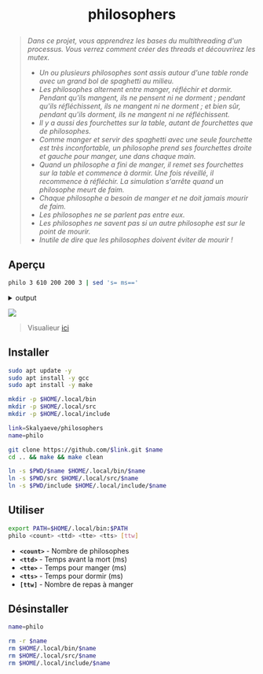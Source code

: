 # <p align="center">philosophers</p>
> *Dans ce projet, vous apprendrez les bases du multithreading d'un processus. Vous verrez comment créer des threads et découvrirez les mutex.*
>
> - *Un ou plusieurs philosophes sont assis autour d'une table ronde avec un grand bol de spaghetti au milieu.*
> - *Les philosophes alternent entre manger, réfléchir et dormir. Pendant qu'ils mangent, ils ne pensent ni ne dorment ; pendant qu'ils réfléchissent, ils ne mangent ni ne dorment ; et bien sûr, pendant qu'ils dorment, ils ne mangent ni ne réfléchissent.*
> - *Il y a aussi des fourchettes sur la table, autant de fourchettes que de philosophes.*
> - *Comme manger et servir des spaghetti avec une seule fourchette est très inconfortable, un philosophe prend ses fourchettes droite et gauche pour manger, une dans chaque main.*
> - *Quand un philosophe a fini de manger, il remet ses fourchettes sur la table et commence à dormir. Une fois réveillé, il recommence à réfléchir. La simulation s'arrête quand un philosophe meurt de faim.*
> - *Chaque philosophe a besoin de manger et ne doit jamais mourir de faim.*
> - *Les philosophes ne se parlent pas entre eux.*
> - *Les philosophes ne savent pas si un autre philosophe est sur le point de mourir.*
> - *Inutile de dire que les philosophes doivent éviter de mourir !*

## Aperçu
```bash
philo 3 610 200 200 3 | sed 's= ms=='
```
<details><summary>output</summary>
  
```c
0 1 is thinking
0 2 is thinking
0 3 is thinking
1 1 has taken a fork
1 1 has taken a fork
2 1 is eating
202 3 has taken a fork
202 3 has taken a fork
202 1 is sleeping
203 3 is eating
402 1 is thinking
403 3 is sleeping
403 2 has taken a fork
403 2 has taken a fork
404 2 is eating
603 3 is thinking
604 2 is sleeping
604 1 has taken a fork
604 1 has taken a fork
605 1 is eating
804 2 is thinking
805 1 is sleeping
806 3 has taken a fork
806 3 has taken a fork
807 3 is eating
1005 1 is thinking
1007 2 has taken a fork
1007 2 has taken a fork
1007 3 is sleeping
1008 2 is eating
1207 3 is thinking
1208 2 is sleeping
1209 1 has taken a fork
1209 1 has taken a fork
1210 1 is eating
1408 2 is thinking
1410 1 is sleeping
1411 3 has taken a fork
1411 3 has taken a fork
1412 3 is eating
1610 1 is thinking
1612 3 is sleeping
1613 2 has taken a fork
1613 2 has taken a fork
1614 2 is eating
1812 3 is thinking
1814 2 is sleeping
```
</details>

![](https://github.com/Skalyaeve/images-1/blob/main/screenshot/philo.png)
> Visualieur [ici](https://nafuka11.github.io/philosophers-visualizer/)

## Installer
```bash
sudo apt update -y
sudo apt install -y gcc
sudo apt install -y make
```
```bash
mkdir -p $HOME/.local/bin
mkdir -p $HOME/.local/src
mkdir -p $HOME/.local/include
```
```bash
link=Skalyaeve/philosophers
name=philo

git clone https://github.com/$link.git $name
cd .. && make && make clean

ln -s $PWD/$name $HOME/.local/bin/$name
ln -s $PWD/src $HOME/.local/src/$name
ln -s $PWD/include $HOME/.local/include/$name
```

## Utiliser
```bash
export PATH=$HOME/.local/bin:$PATH
philo <count> <ttd> <tte> <tts> [ttw]
```
- **`<count>`** - Nombre de philosophes
- **`<ttd>`** - Temps avant la mort (ms)
- **`<tte>`** - Temps pour manger (ms)
- **`<tts>`** - Temps pour dormir (ms)
- **`[ttw]`** - Nombre de repas à manger

## Désinstaller
```bash
name=philo

rm -r $name
rm $HOME/.local/bin/$name
rm $HOME/.local/src/$name
rm $HOME/.local/include/$name
```
